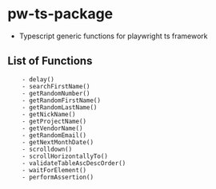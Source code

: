 # pw-ts-package
- Typescript generic functions for playwright ts framework

## List of Functions 
```
    - delay()
    - searchFirstName()
    - getRandomNumber()
    - getRandomFirstName()
    - getRandomLastName()
    - getNickName()
    - getProjectName()
    - getVendorName()
    - getRandomEmail()
    - getNextMonthDate()
    - scrolldown()
    - scrollHorizontallyTo()
    - validateTableAscDescOrder()
    - waitForElement()
    - performAssertion()
```
